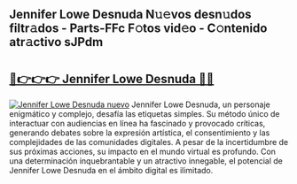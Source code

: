 ## Jennifer Lowe Desnuda N𝚞𝚎vos desn𝚞dos filtr𝚊dos - Parts-FFc F𝚘tos vid𝚎o - C𝚘ntenido atr𝚊ctivo sJPdm

# <h2><a href="http://mb5cmm.tromn.icu/?c=Jennifer+Lowe+Desnuda">🔗👉👉👉 Jennifer Lowe Desnuda 🔗🔗</a></h2>

[![Jennifer Lowe Desnuda nuevo](https://i.imgur.com/pEAQMta.gif)](http://mb5cmm.tromn.icu/?c=Jennifer+Lowe+Desnuda)
Jennifer Lowe Desnuda, un personaje enigmático y complejo, desafía las etiquetas simples. Su método único de interactuar con audiencias en línea ha fascinado y provocado críticas, generando debates sobre la expresión artística, el consentimiento y las complejidades de las comunidades digitales. A pesar de la incertidumbre de sus próximas acciones, su impacto en el mundo virtual es profundo. Con una determinación inquebrantable y un atractivo innegable, el potencial de Jennifer Lowe Desnuda en el ámbito digital es ilimitado.
